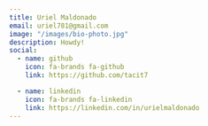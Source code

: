 ```yaml
---
title: Uriel Maldonado
email: uriel781@gmail.com
image: "/images/bio-photo.jpg"
description: Howdy!
social:
  - name: github
    icon: fa-brands fa-github
    link: https://github.com/tacit7

  - name: linkedin
    icon: fa-brands fa-linkedin
    link: https://linkedin.com/in/urielmaldonado
---
```

